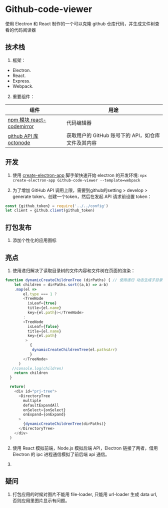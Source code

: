 # Github-code-viewer

使用 Electron 和 React 制作的一个可以克隆 github 仓库代码，并生成文件树查看的代码阅读器

## 技术栈

1. 框架：

- Electron.
- React.
- Express.
- Webpack.

2. 重要组件：

| 组件 |  用途  |
| --- | --- |
|  [npm 模块 react-codemirror](https://www.npmjs.com/package/react-codemirror)  |  代码编辑器  |
|  [github API 库 octonode](https://github.com/pksunkara/octonode) |  获取用户的 GitHub 账号下的 API，如仓库文件及其内容  |

## 开发

1. 使用 [create-electron-app](https://www.electronforge.io/) 脚手架快速开始 electron 的开发环境: `npx create-electron-app Github-code-viewer --template=webpack`

2. 为了增加 GitHub API 调用上限，需要到github的setting > develop > generate token，创建一个token，然后在发起 API 请求前设置 token：
```js
const {github_token} = require('../../config')
let client = github.client(github_token)
```

## 打包发布

1. 添加个性化的应用图标

## 亮点

1. 使用递归解决了读取目录树的文件内容和文件树在页面的渲染：
```js
function dynamicCreateChildrenTree (dirPaths) { // 使用递归 动态生成子目录树
    let children = dirPaths.sort((a,b) => a-b)
    .map(el => 
        el.type === 1 ?
        <TreeNode 
          isLeaf={true} 
          title={el.name} 
          key={el.path}></TreeNode>
        :
        <TreeNode 
          isLeaf={false}  
          title={el.name} 
          key={el.path} 
         >
           {
            dynamicCreateChildrenTree(el.pathsArr)
           }
        </TreeNode>
      )
   //console.log(children)
    return children
  }

  return(
    <div id="prj-tree">
      <DirectoryTree 
        multiple 
        defaultExpandAll 
        onSelect={onSelect} 
        onExpand={onExpand}
      >
        {dynamicCreateChildrenTree(dirPaths)}
      </DirectoryTree>
    </div>
  )
```

2. 使用 React 模拟前端，Node.js 模拟后端 API，Electron 链接了两者，借用 Electron 的 ipc 进程通信模拟了前后端 api 通信。

3. 
## 疑问

1. 打包应用的时候对图片不能用 file-loader, 只能用 url-loader 生成 data url, 否则应用里图片显示有问题。